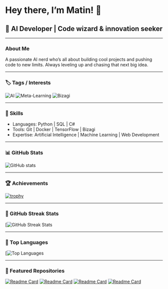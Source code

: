 # Hey there, I’m Matin! 👋

## 🤖 AI Developer | Code wizard & innovation seeker

---

### About Me
A passionate AI nerd who’s all about building cool projects and pushing code to new limits. Always leveling up and chasing that next big idea.

---

### 🏷️ Tags / Interests

![AI](https://img.shields.io/badge/Focus-AI-blue)
![Meta-Learning](https://img.shields.io/badge/Meta--Learning-pink)
![Bizagi](https://img.shields.io/badge/Process--Modeling-orange)

---

### 🚀 Skills  
- Languages: Python | SQL | C#
- Tools: Git | Docker | TensorFlow | Bizagi  
- Expertise: Artificial Intelligence | Machine Learning | Web Development

---

### 📊 GitHub Stats

![GitHub stats](https://github-readme-stats.vercel.app/api?username=m4tingh&show_icons=true&theme=radical)

---

### 🏆 Achievements

[![trophy](https://github-profile-trophy.vercel.app/?username=m4tingh&theme=radical)](https://github.com/ryo-ma/github-profile-trophy)

---

### 🎏 GitHub Streak Stats

[![GitHub Streak Stats](https://github-readme-streak-stats.herokuapp.com/?user=m4tingh&theme=radical)

---

### 🎩 Top Languages

[![Top Languages](https://github-readme-stats.vercel.app/api/top-langs/?username=m4tingh&layout=compact&theme=radical)

---

### 📂 Featured Repositories

[![Readme Card](https://github-readme-stats.vercel.app/api/pin/?username=m4tingh&repo=Few-Shot-Skin-Disease-Classification&theme=radical)](https://github.com/m4tingh/Few-Shot-Skin-Disease-Classification)
[![Readme Card](https://github-readme-stats.vercel.app/api/pin/?username=m4tingh&repo=profinder&theme=radical)](https://github.com/m4tingh/profinder)
[![Readme Card](https://github-readme-stats.vercel.app/api/pin/?username=m4tingh&repo=my-project&theme=radical)](https://github.com/m4tingh/my-project)
[![Readme Card](https://github-readme-stats.vercel.app/api/pin/?username=m4tingh&repo=book-to-image&theme=radical)](https://github.com/m4tingh/book-to-image)
